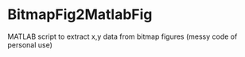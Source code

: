 # BitmapFig2MatlabFig
MATLAB script to extract x,y data from bitmap figures (messy code of personal use)
